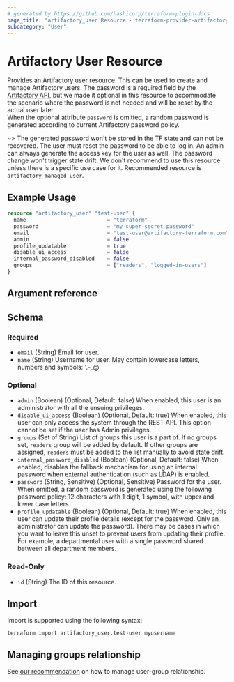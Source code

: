 ```yaml
---
# generated by https://github.com/hashicorp/terraform-plugin-docs
page_title: "artifactory_user Resource - terraform-provider-artifactory"
subcategory: "User"
---
```

# Artifactory User Resource

Provides an Artifactory user resource. This can be used to create and manage Artifactory users.
The password is a required field by the [Artifactory API](https://www.jfrog.com/confluence/display/JFROG/Artifactory+REST+API#ArtifactoryRESTAPI-CreateorReplaceUser), but we made it optional in this resource to accommodate the scenario where the password is not needed and will be reset by the actual user later.  
When the optional attribute `password` is omitted, a random password is generated according to current Artifactory password policy.

~> The generated password won't be stored in the TF state and can not be recovered. The user must reset the password to be able to log in. An admin can always generate the access key for the user as well. The password change won't trigger state drift. We don't recommend to use this resource unless there is a specific use case for it. Recommended resource is `artifactory_managed_user`.

## Example Usage

```terraform
resource "artifactory_user" "test-user" {
  name                          = "terraform"
  password                      = "my super secret password"
  email                         = "test-user@artifactory-terraform.com"
  admin                         = false
  profile_updatable   		    = true
  disable_ui_access			    = false
  internal_password_disabled 	= false
  groups                        = ["readers", "logged-in-users"]
}
```

## Argument reference

<!-- schema generated by tfplugindocs -->
## Schema

### Required

- `email` (String) Email for user.
- `name` (String) Username for user. May contain lowercase letters, numbers and symbols: '.-_@'

### Optional

- `admin` (Boolean) (Optional, Default: false) When enabled, this user is an administrator with all the ensuing privileges.
- `disable_ui_access` (Boolean) (Optional, Default: true) When enabled, this user can only access the system through the REST API. This option cannot be set if the user has Admin privileges.
- `groups` (Set of String) List of groups this user is a part of. If no groups set, `readers` group will be added by default. If other groups are assigned, `readers` must be added to the list manually to avoid state drift.
- `internal_password_disabled` (Boolean) (Optional, Default: false) When enabled, disables the fallback mechanism for using an internal password when external authentication (such as LDAP) is enabled.
- `password` (String, Sensitive) (Optional, Sensitive) Password for the user. When omitted, a random password is generated using the following password policy: 12 characters with 1 digit, 1 symbol, with upper and lower case letters
- `profile_updatable` (Boolean) (Optional, Default: true) When enabled, this user can update their profile details (except for the password. Only an administrator can update the password). There may be cases in which you want to leave this unset to prevent users from updating their profile. For example, a departmental user with a single password shared between all department members.

### Read-Only

- `id` (String) The ID of this resource.

## Import

Import is supported using the following syntax:

```shell
terraform import artifactory_user.test-user myusername
```

## Managing groups relationship

See [our recommendation](guides/user_group.md) on how to manage user-group relationship.
